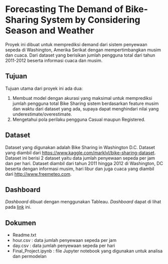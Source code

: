 # Forecasting The Demand of Bike-Sharing System by Considering Season and Weather

Proyek ini dibuat untuk memprediksi demand dari sistem penyewaan sepeda di Washington, Amerika Serikat dengan mempertimbangkan musim dan cuaca. 
Dari dataset yang berisikan jumlah pengguna total dari tahun 2011-2012 beserta informasi cuaca dan musim. 

## Tujuan
Tujuan utama dari proyek ini ada dua:
1. Membuat model dengan akurasi yang maksimal untuk memprediksi jumlah pengguna total Bike Sharing sistem 
berdasarkan feature musim dan waktu dari dataset yang ada, supaya dapat menghindari nilai yang underestimate/overestimate.
2. Mengetahui pola perilaku pengguna Casual maupun Registered.

## Dataset
Dataset yang digunakan adalah Bike Sharing in Washington D.C. Dataset yang diambil dari https://www.kaggle.com/marklvl/bike-sharing-dataset. 
Dataset ini berisi 2 dataset yaitu data jumlah penyewaan sepeda per jam dan per hari. Dataset diambil dari tahun 2011 hingga 2012 di Washington, DC 
beserta dengan informasi musim, hari libur dan juga cuaca yang diambil dari http://www.freemeteo.com.

## Dashboard
*Dashboard* dibuat dengan menggunakan Tableau. *Dashboard* dapat di lihat pada [link](https://public.tableau.com/app/profile/irvan7682/viz/CapitalBikeshare_16345514502550/Dashboard1?publish=yes) ini.

## Dokumen
- Readme.txt
- hour.csv : data jumlah penyewaan sepeda per jam
- day.csv : data jumlah penyewaan sepeda per hari
- Final_Project.ipynb : file Jupyter notebook yang digunakan untuk analisa dan permodelan 

